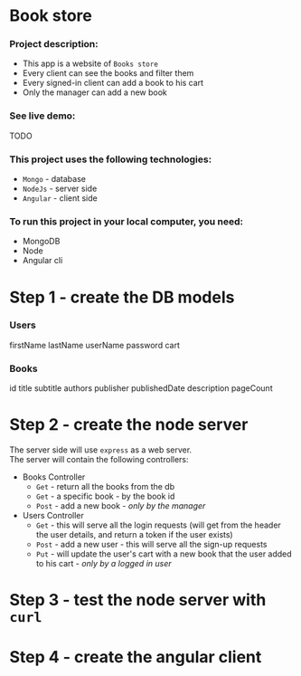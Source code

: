# Book store

### Project description:
* This app is a website of `Books store`
* Every client can see the books and filter them
* Every signed-in client can add a book to his cart
* Only the manager can add a new book

### See live demo:
TODO

### This project uses the following technologies:
* `Mongo` - database
* `NodeJs` - server side
* `Angular` - client side

### To run this project in your local computer, you need:
* MongoDB
* Node
* Angular cli


# Step 1 - create the DB models


### Users
firstName
lastName
userName
password
cart

### Books
id
title
subtitle
authors
publisher
publishedDate
description
pageCount


# Step 2 - create the node server
The server side will use `express` as a web server.   
The server will contain the following controllers:
* Books Controller
    * `Get` - return all the books from the db
    * `Get` - a specific book - by the book id
    * `Post` - add a new book - *only by the manager*
* Users Controller
    * `Get` - this will serve all the login requests (will get from the header the user details, and return a token if the user exists)
    * `Post` - add a new user  - this will serve all the sign-up requests
    * `Put` - will update the user's cart with a new book that the user added to his cart - *only by a logged in user*

# Step 3 - test the node server with `curl`


# Step 4 - create the angular client